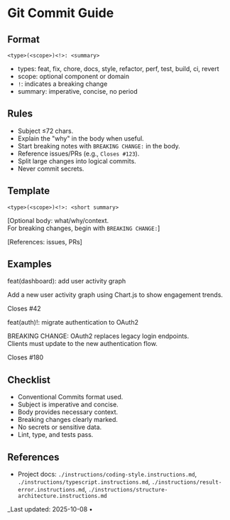 # Git Commit Guide

## Format

`<type>(<scope>)<!>: <summary>`

- types: feat, fix, chore, docs, style, refactor, perf, test, build, ci, revert
- scope: optional component or domain
- `!`: indicates a breaking change
- summary: imperative, concise, no period

## Rules

- Subject ≤72 chars.
- Explain the "why" in the body when useful.
- Start breaking notes with `BREAKING CHANGE:` in the body.
- Reference issues/PRs (e.g., `Closes #123`).
- Split large changes into logical commits.
- Never commit secrets.

## Template

`<type>(<scope>)<!>: <short summary>`

[Optional body: what/why/context.  
For breaking changes, begin with `BREAKING CHANGE:`]

[References: issues, PRs]

## Examples

feat(dashboard): add user activity graph

Add a new user activity graph using Chart.js to show engagement trends.

Closes #42

feat(auth)!: migrate authentication to OAuth2

BREAKING CHANGE: OAuth2 replaces legacy login endpoints.  
Clients must update to the new authentication flow.

Closes #180

## Checklist

- Conventional Commits format used.
- Subject is imperative and concise.
- Body provides necessary context.
- Breaking changes clearly marked.
- No secrets or sensitive data.
- Lint, type, and tests pass.

## References

- Project docs: `./instructions/coding-style.instructions.md`, `./instructions/typescript.instructions.md`,
  `./instructions/result-error.instructions.md`, `./instructions/structure-architecture.instructions.md`

_Last updated: 2025-10-08 • 
